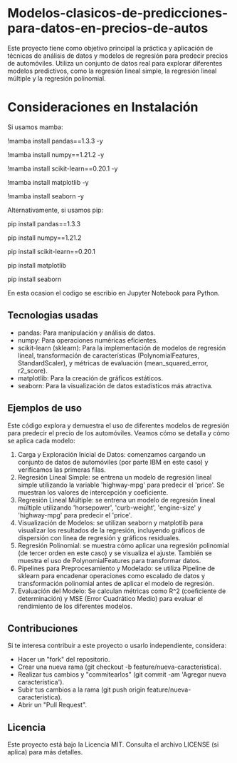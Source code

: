 # Modelos-clasicos-de-predicciones-para-datos-en-precios-de-autos
Este proyecto tiene como objetivo principal la práctica y aplicación de técnicas de análisis de datos y modelos de regresión para predecir precios de automóviles. Utiliza un conjunto de datos real para explorar diferentes modelos predictivos, como la regresión lineal simple, la regresión lineal múltiple y la regresión polinomial.

# Consideraciones en Instalación
Si usamos mamba:

!mamba install pandas==1.3.3 -y

!mamba install numpy==1.21.2 -y

!mamba install scikit-learn==0.20.1 -y

!mamba install matplotlib -y

!mamba install seaborn -y


Alternativamente, si usamos pip:

pip install pandas==1.3.3

pip install numpy==1.21.2

pip install scikit-learn==0.20.1

pip install matplotlib

pip install seaborn


En esta ocasion el codigo se escribio en Jupyter Notebook para Python.


## Tecnologias usadas
- pandas: Para manipulación y análisis de datos.
- numpy: Para operaciones numéricas eficientes.
- scikit-learn (sklearn): Para la implementación de modelos de regresión lineal, transformación de características (PolynomialFeatures, StandardScaler), y métricas de evaluación (mean_squared_error, r2_score).
- matplotlib: Para la creación de gráficos estáticos.
- seaborn: Para la visualización de datos estadísticos más atractiva.

## Ejemplos de uso
Este código explora y demuestra el uso de diferentes modelos de regresión para predecir el precio de los automóviles. Veamos cómo se detalla y cómo se aplica cada modelo:
 1. Carga y Exploración Inicial de Datos: comenzamos cargando un conjunto de datos de automóviles (por parte IBM en este caso) y verificamos las primeras filas.
 2. Regresión Lineal Simple: se entrena un modelo de regresión lineal simple utilizando la variable 'highway-mpg' para predecir el 'price'. Se muestran los valores de intercepción y coeficiente.
 3. Regresión Lineal Múltiple: se entrena un modelo de regresión lineal múltiple utilizando 'horsepower', 'curb-weight', 'engine-size' y 'highway-mpg' para predecir el 'price'.
 4. Visualización de Modelos: se utilizan seaborn y matplotlib para visualizar los resultados de la regresión, incluyendo gráficos de dispersión con línea de regresión y gráficos residuales.
 5. Regresión Polinomial: se muestra cómo aplicar una regresión polinomial (de tercer orden en este caso) y se visualiza el ajuste. También se muestra el uso de PolynomialFeatures para transformar datos.
 6. Pipelines para Preprocesamiento y Modelado: se utiliza Pipeline de sklearn para encadenar operaciones como escalado de datos y transformación polinomial antes de aplicar el modelo de regresión.
 7. Evaluación del Modelo: Se calculan métricas como R^2 (coeficiente de determinación) y MSE (Error Cuadrático Medio) para evaluar el rendimiento de los diferentes modelos.

## Contribuciones
Si te interesa contribuir a este proyecto o usarlo independiente, considera:
- Hacer un "fork" del repositorio.
- Crear una nueva rama (git checkout -b feature/nueva-caracteristica).
- Realizar tus cambios y "commitearlos" (git commit -am 'Agregar nueva característica').
- Subir tus cambios a la rama (git push origin feature/nueva-caracteristica).
- Abrir un "Pull Request".

## Licencia
Este proyecto está bajo la Licencia MIT. Consulta el archivo LICENSE (si aplica) para más detalles.
